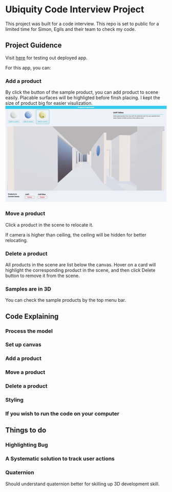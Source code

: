 # Ubiquity Code Interview Project

This project was built for a code interview.
This repo is set to public for a limited time for Simon, Egils and their team to check my code.

## Project Guidence

Visit [here](https://threejs-ubi.vercel.app) for testing out deployed app.

For this app, you can:

### Add a product

By click the button of the sample product, you can add product to scene easily. Placable surfaces will be highligted before finsh placing.
I kept the size of product big for easier visulization.
![Add a product](./public/manual/Add_a_product.gif)

### Move a product

Click a product in the scene to relocate it.

If camera is higher than ceiling, the ceiling will be hidden for better relocating.

### Delete a product

All products in the scene are list below the canvas. Hover on a card will highlight the corresponding product in the scene, and then click Delete button to remove it from the scene.

### Samples are in 3D

You can check the sample products by the top menu bar.

## Code Explaining

### Process the model

### Set up canvas

### Add a product

### Move a product

### Delete a product

### Styling

### If you wish to run the code on your computer

## Things to do

### Highlighting Bug

### A Systematic solution to track user actions

### Quaternion

Should understand quaternion better for skilling up 3D development skill.
